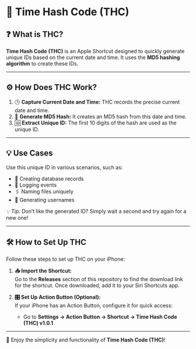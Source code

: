 # 🚀 Time Hash Code (THC)

## ❓ What is THC?  
**Time Hash Code (THC)** is an Apple Shortcut designed to quickly generate unique IDs based on the current date and time. It uses the **MD5 hashing algorithm** to create these IDs.  

---

## ⚙️ How Does THC Work?  
1. 🕒 **Capture Current Date and Time:** THC records the precise current date and time.  
2. 🔑 **Generate MD5 Hash:** It creates an MD5 hash from this date and time.  
3. 🆔 **Extract Unique ID:** The first 10 digits of the hash are used as the unique ID.  

---

## 💡 Use Cases  
Use this unique ID in various scenarios, such as:  
- 📂 Creating database records  
- 📜 Logging events  
- 🖇️ Naming files uniquely  
- 👤 Generating usernames  

*💡 Tip:* Don’t like the generated ID? Simply wait a second and try again for a new one!  

---

## 🛠️ How to Set Up THC  
Follow these steps to set up THC on your iPhone:  

1. **📥 Import the Shortcut:**  
   Go to the **Releases** section of this repository to find the download link for the shortcut. Once downloaded, add it to your Siri Shortcuts app.  

2. **🎛️ Set Up Action Button (Optional):**  
   If your iPhone has an Action Button, configure it for quick access:  
   - Go to **Settings → Action Button → Shortcut → Time Hash Code (THC) v1.0.1**  

---

🎉 Enjoy the simplicity and functionality of **Time Hash Code (THC)**!  
